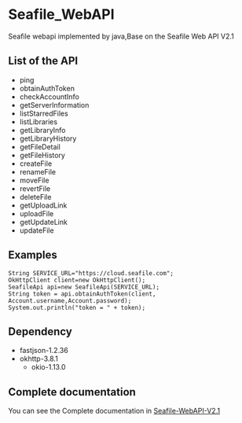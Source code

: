# Seafile_WebAPI
Seafile webapi implemented by java,Base on the Seafile Web API V2.1

## List of the API
 - ping
 - obtainAuthToken
 - checkAccountInfo
 - getServerInformation
 - listStarredFiles
 - listLibraries
 - getLibraryInfo
 - getLibraryHistory
 - getFileDetail
 - getFileHistory
 - createFile
 - renameFile
 - moveFile
 - revertFile
 - deleteFile
 - getUploadLink
 - uploadFile
 - getUpdateLink
 - updateFile

## Examples

    String SERVICE_URL="https://cloud.seafile.com";
    OkHttpClient client=new OkHttpClient();
    SeafileApi api=new SeafileApi(SERVICE_URL);
    String token = api.obtainAuthToken(client, Account.username,Account.password);
    System.out.println("token = " + token);

## Dependency
 - fastjson-1.2.36
 - okhttp-3.8.1
    - okio-1.13.0
    
## Complete documentation
You can see the Complete documentation in [Seafile-WebAPI-V2.1](https://manual.seafile.com/develop/web_api_v2.1.html)